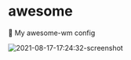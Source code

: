 # awesome
:ocean: My awesome-wm config

![2021-08-17-17:24:32-screenshot](https://user-images.githubusercontent.com/76592799/141479839-8e4fb9a8-d2ce-43bc-84b3-d36fdea4840e.png)
